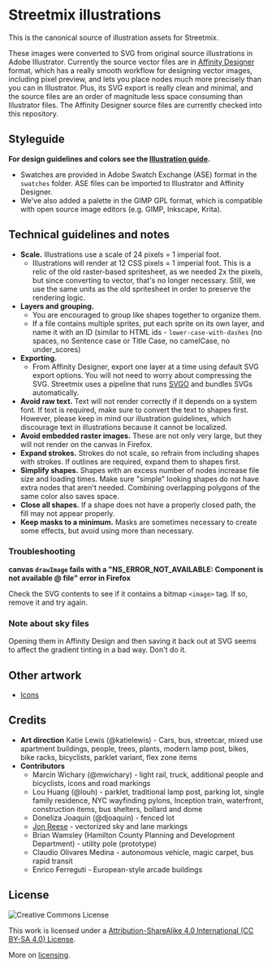 Streetmix illustrations
=======================

This is the canonical source of illustration assets for Streetmix.

These images were converted to SVG from original source illustrations in Adobe Illustrator. Currently the source vector files are in [Affinity Designer](https://affinity.serif.com/) format, which has a really smooth workflow for designing vector images, including pixel preview, and lets you place nodes much more precisely than you can in Illustrator. Plus, its SVG export is really clean and minimal, and the source files are an order of magnitude less space consuming than Illustrator files. The Affinity Designer source files are currently checked into this repository.


## Styleguide

**For design guidelines and colors see the [Illustration guide](https://streetmix.readthedocs.io/en/latest/contributing/illustrations/).**

- Swatches are provided in Adobe Swatch Exchange (ASE) format in the `swatches` folder. ASE files can be imported to Illustrator and Affinity Designer.
- We've also added a palette in the GIMP GPL format, which is compatible with open source image editors (e.g. GIMP, Inkscape, Krita).

## Technical guidelines and notes

- **Scale.** Illustrations use a scale of 24 pixels = 1 imperial foot.
  - Illustrations will render at 12 CSS pixels = 1 imperial foot. This is a relic of the old raster-based spritesheet, as we needed 2x the pixels, but since converting to vector, that's no longer necessary. Still, we use the same units as the old spritesheet in order to preserve the rendering logic.
- **Layers and grouping.**
  - You are encouraged to group like shapes together to organize them.
  - If a file contains multiple sprites, put each sprite on its own layer, and name it with an ID (similar to HTML ids - `lower-case-with-dashes` (no spaces, no Sentence case or Title Case, no camelCase, no under_scores)
- **Exporting.**
  - From Affinity Designer, export one layer at a time using default SVG export options. You will not need to worry about compressing the SVG. Streetmix uses a pipeline that runs [SVGO](https://github.com/svg/svgo) and bundles SVGs automatically.
- **Avoid raw text.** Text will not render correctly if it depends on a system font. If text is required, make sure to convert the text to shapes first. However, please keep in mind our illustration guidelines, which discourage text in illustrations because it cannot be localized.
- **Avoid embedded raster images.** These are not only very large, but they will not render on the canvas in Firefox.
- **Expand strokes.** Strokes do not scale, so refrain from including shapes with strokes. If outlines are required, expand them to shapes first.
- **Simplify shapes.** Shapes with an excess number of nodes increase file size and loading times. Make sure "simple" looking shapes do not have extra nodes that aren't needed. Combining overlapping polygons of the same color also saves space.
- **Close all shapes.** If a shape does not have a properly closed path, the fill may not appear properly.
- **Keep masks to a minimum.** Masks are sometimes necessary to create some effects, but avoid using more than necessary.


### Troubleshooting

**canvas `drawImage` fails with a "NS_ERROR_NOT_AVAILABLE: Component is not available @ file" error in Firefox**

Check the SVG contents to see if it contains a bitmap `<image>` tag. If so, remove it and try again.


### Note about sky files

Opening them in Affinity Design and then saving it back out at SVG seems to affect the gradient tinting in a bad way. Don't do it.


## Other artwork
- [Icons](https://github.com/streetmix/icons)


## Credits

- **Art direction** Katie Lewis (@katielewis) - Cars, bus, streetcar, mixed use apartment buildings, people, trees, plants, modern lamp post, bikes, bike racks, bicyclists, parklet variant, flex zone items
- **Contributors**
  - Marcin Wichary (@mwichary) - light rail, truck, additional people and bicyclists, icons and road markings
  - Lou Huang (@louh) - parklet, traditional lamp post, parking lot, single family residence, NYC wayfinding pylons, Inception train, waterfront, construction items, bus shelters, bollard and dome
  - Doneliza Joaquin (@djoaquin) - fenced lot
  - [Jon Reese](https://jonreese.com) - vectorized sky and lane markings
  - Brian Wamsley (Hamilton County Planning and Development Department) - utility pole (prototype)
  - Claudio Olivares Medina - autonomous vehicle, magic carpet, bus rapid transit
  - Enrico Ferreguti - European-style arcade buildings


## License

![Creative Commons License](https://i.creativecommons.org/l/by/4.0/88x31.png)

This work is licensed under a [Attribution-ShareAlike 4.0 International (CC BY-SA 4.0) License](https://creativecommons.org/licenses/by-sa/4.0/).

More on [licensing](https://streetmix.readthedocs.io/en/latest/support/faq/#what-is-the-end-user-license).
